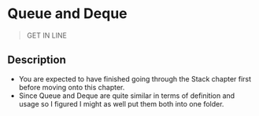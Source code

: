# Queue and Deque
> GET IN LINE
## Description
- You are expected to have finished going through the Stack chapter first before moving onto this chapter.
- Since Queue and Deque are quite similar in terms of definition and usage so I figured I might as well put them both into one folder.


